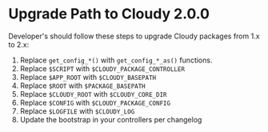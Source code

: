 <!--
id: upgrade_v2
tags: ''
-->

# Upgrade Path to Cloudy 2.0.0

Developer's should follow these steps to upgrade Cloudy packages from 1.x to 2.x:

1. Replace `get_config_*()` with `get_config_*_as()` functions.
2. Replace `$SCRIPT` with `$CLOUDY_PACKAGE_CONTROLLER`
3. Replace `$APP_ROOT` with `$CLOUDY_BASEPATH`
4. Replace `$ROOT` with `$PACKAGE_BASEPATH`
5. Replace `$CLOUDY_ROOT` with `$CLOUDY_CORE_DIR`
6. Replace `$CONFIG` with `$CLOUDY_PACKAGE_CONFIG`
7. Replace `$LOGFILE` with `$CLOUDY_LOG`
8. Update the bootstrap in your controllers per changelog

